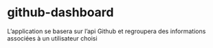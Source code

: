 # github-dashboard
L’application se basera sur l’api Github et regroupera des informations associées à un utilisateur choisi
